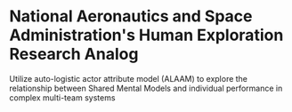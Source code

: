 # National Aeronautics and Space Administration's Human Exploration Research Analog
Utilize auto-logistic actor attribute model (ALAAM) to explore the relationship between Shared Mental Models and individual performance in complex multi-team systems
